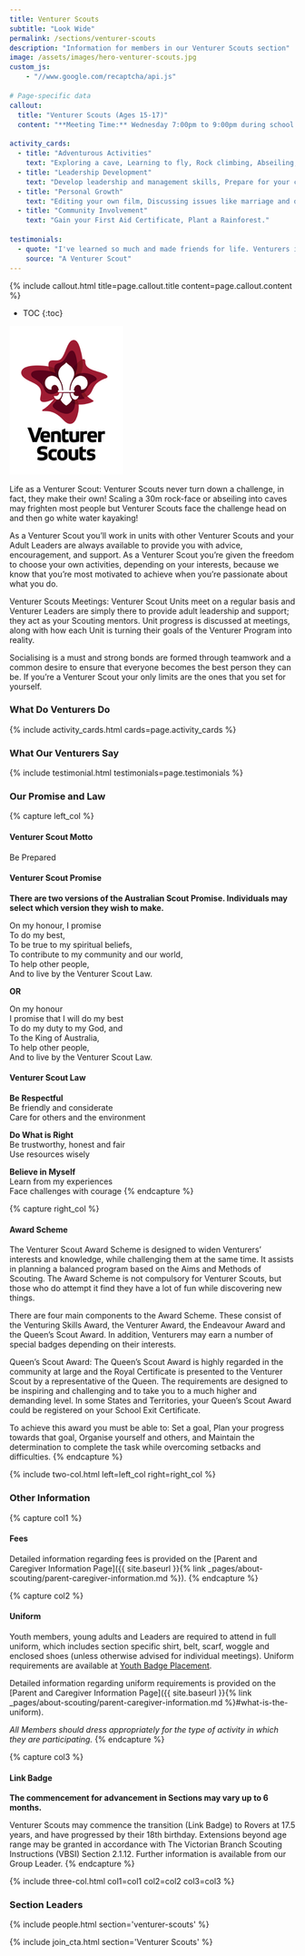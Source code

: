 ```yaml
---
title: Venturer Scouts
subtitle: "Look Wide"
permalink: /sections/venturer-scouts
description: "Information for members in our Venturer Scouts section"
image: /assets/images/hero-venturer-scouts.jpg
custom_js:
    - "//www.google.com/recaptcha/api.js"

# Page-specific data
callout:
  title: "Venturer Scouts (Ages 15-17)"
  content: "**Meeting Time:** Wednesday 7:00pm to 9:00pm during school term."

activity_cards:
  - title: "Adventurous Activities"
    text: "Exploring a cave, Learning to fly, Rock climbing, Abseiling, Prusiking."
  - title: "Leadership Development"
    text: "Develop leadership and management skills, Prepare for your career."
  - title: "Personal Growth"
    text: "Editing your own film, Discussing issues like marriage and drugs, Making a sculpture."
  - title: "Community Involvement"
    text: "Gain your First Aid Certificate, Plant a Rainforest."

testimonials:
  - quote: "I've learned so much and made friends for life. Venturers is the best!"
    source: "A Venturer Scout"
---
```


{% include callout.html title=page.callout.title content=page.callout.content %}

- TOC
{:toc}

<img class="float-md-right mx-auto d-block" src="/assets/images/logo-venturer-scouts-full.png" alt="Venturer Scouts section logo" />

Life as a Venturer Scout: Venturer Scouts never turn down a challenge, in fact, they make their own! Scaling a 30m rock-face or abseiling into caves may frighten most people but Venturer Scouts face the challenge head on and then go white water kayaking!

As a Venturer Scout you’ll work in units with other Venturer Scouts and your Adult Leaders are always available to provide you with advice, encouragement, and support. As a Venturer Scout you’re given the freedom to choose your own activities, depending on your interests, because we know that you’re most motivated to achieve when you’re passionate about what you do.

Venturer Scouts Meetings: Venturer Scout Units meet on a regular basis and Venturer Leaders are simply there to provide adult leadership and support; they act as your Scouting mentors. Unit progress is discussed at meetings, along with how each Unit is turning their goals of the Venturer Program into reality.

Socialising is a must and strong bonds are formed through teamwork and a common desire to ensure that everyone becomes the best person they can be. If you’re a Venturer Scout your only limits are the ones that you set for yourself.

<div class="clearfix"></div>

### What Do Venturers Do

{% include activity_cards.html cards=page.activity_cards %}

### What Our Venturers Say

{% include testimonial.html testimonials=page.testimonials %}

### Our Promise and Law

{% capture left_col %}
#### Venturer Scout Motto

Be Prepared

#### Venturer Scout Promise

**There are two versions of the Australian Scout Promise. Individuals may select which version they wish to make.**

On my honour, I promise  
To do my best,  
To be true to my spiritual beliefs,  
To contribute to my community and our world,  
To help other people,  
And to live by the Venturer Scout Law.  

**OR**

On my honour  
I promise that I will do my best  
To do my duty to my God, and  
To the King of Australia,  
To help other people,  
And to live by the Venturer Scout Law.  

#### Venturer Scout Law

**Be Respectful**  
Be friendly and considerate  
Care for others and the environment  

**Do What is Right**  
Be trustworthy, honest and fair  
Use resources wisely  

**Believe in Myself**  
Learn from my experiences  
Face challenges with courage
{% endcapture %}

{% capture right_col %}
#### Award Scheme

The Venturer Scout Award Scheme is designed to widen Venturers’ interests and knowledge, while challenging them at the same time. It assists in planning a balanced program based on the Aims and Methods of Scouting. The Award Scheme is not compulsory for Venturer Scouts, but those who do attempt it find they have a lot of fun while discovering new things.

There are four main components to the Award Scheme. These consist of the Venturing Skills Award, the Venturer Award, the Endeavour Award and the Queen’s Scout Award. In addition, Venturers may earn a number of special badges depending on their interests.

Queen’s Scout Award: The Queen’s Scout Award is highly regarded in the community at large and the Royal Certificate is presented to the Venturer Scout by a representative of the Queen. The requirements are designed to be inspiring and challenging and to take you to a much higher and demanding level. In some States and Territories, your Queen’s Scout Award could be registered on your School Exit Certificate.

To achieve this award you must be able to: Set a goal, Plan your progress towards that goal, Organise yourself and others, and Maintain the determination to complete the task while overcoming setbacks and difficulties.
{% endcapture %}

{% include two-col.html left=left_col right=right_col %}

### Other Information

{% capture col1 %}
#### Fees

Detailed information regarding fees is provided on the [Parent and Caregiver Information Page]({{ site.baseurl }}{% link _pages/about-scouting/parent-caregiver-information.md %}).
{% endcapture %}

{% capture col2 %}
#### Uniform

Youth members, young adults and Leaders are required to attend in full uniform, which includes section specific shirt, belt, scarf, woggle and enclosed shoes (unless otherwise advised for individual meetings). Uniform requirements are available at [Youth Badge Placement](https://scoutsvictoria.com.au/age-sections-adults/venturers/uniform-and-badge-placement/).

Detailed information regarding uniform requirements is provided on the [Parent and Caregiver Information Page]({{ site.baseurl }}{% link _pages/about-scouting/parent-caregiver-information.md %}#what-is-the-uniform).

*All Members should dress appropriately for the type of activity in which they are participating.*
{% endcapture %}

{% capture col3 %}
#### Link Badge

**The commencement for advancement in Sections may vary up to 6 months.**

Venturer Scouts may commence the transition (Link Badge) to Rovers at 17.5 years, and have progressed by their 18th birthday. Extensions beyond age range may be granted in accordance with The Victorian Branch Scouting Instructions (VBSI) Section 2.1.12. Further information is available from our Group Leader.
{% endcapture %}

{% include three-col.html col1=col1 col2=col2 col3=col3 %}

### Section Leaders

{% include people.html section='venturer-scouts' %}

{% include join_cta.html section='Venturer Scouts' %}
